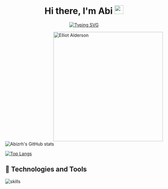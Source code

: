 ## <h1 align="center">Hi there, I'm Abi <img src="https://media.giphy.com/media/hvRJCLFzcasrR4ia7z/giphy.gif" width="28"></h1>
<p align="center">
<a href="https://git.io/typing-svg">
 <img src="https://readme-typing-svg.demolab.com?font=Fira+Code&size=20&duration=3500&pause=1500&background=6DFF2B00&center=true&vCenter=true&width=435&lines=他家好;Welcome+to+my+Profile!;I'm+Tech+enthusiast;Enjoy+to+explore+new+things;Interested+in+web+developer;Follow+me+for+more!" alt="Typing SVG" />
</a>
</p>
<img align="right" alt="Elliot Alderson" width="350" src="https://media2.giphy.com/media/WiM5K1e9MtEic/giphy.gif?cid=790b7611017faf1f577ba176c0aecf4628c769c0729bff23&rid=giphy.gif&ct=g">
<!-- [![Typing SVG](https://readme-typing-svg.demolab.com/?lines=Welcome+to+my+Profile!;I'm+Tech+enthusiast;Enjoy+to+explore+new+things)](https://git.io/typing-svg) -->

<!--
**Abizrh/Abizrh** is a ✨ _special_ ✨ repository because its `README.md` (this file) appears on your GitHub profile.

Here are some ideas to get you started:

- 🔭 I’m currently working on ...
- 🌱 I’m currently learning React | Next
- 👯 I’m looking to collaborate on ...
- 🤔 I’m looking for help with ...
- 💬 Ask me about ...
- 📫 How to reach me: ...
- 😄 Pronouns: ...
- ⚡ Fun fact: undefined

dark, radical, merko, gruvbox, tokyonight, onedark, cobalt, synthwave, highcontrast, dracula
 [![Readme Card](https://github-readme-stats.vercel.app/api/pin/?username=Abizrh&repo=Abizrh)](https://github.com/Abizrh/Abizrh) -->
![Abizrh's GitHub stats](https://github-readme-stats.vercel.app/api?username=Abizrh&show_icons=true&theme=tokyonight)

[![Top Langs](https://github-readme-stats.vercel.app/api/top-langs/?username=Abizrh&layout=compact)](https://github.com/Abizrh/github-readme-stats)

## 🔧 Technologies and Tools

![skills](https://skillicons.dev/icons?i=html,css,js,ts,wordpress,nodejs,vue,nuxt,react,astro,mongodb,mysql,postgresql,sequelize,docker,git,express,jquery,vscode&theme=light)
